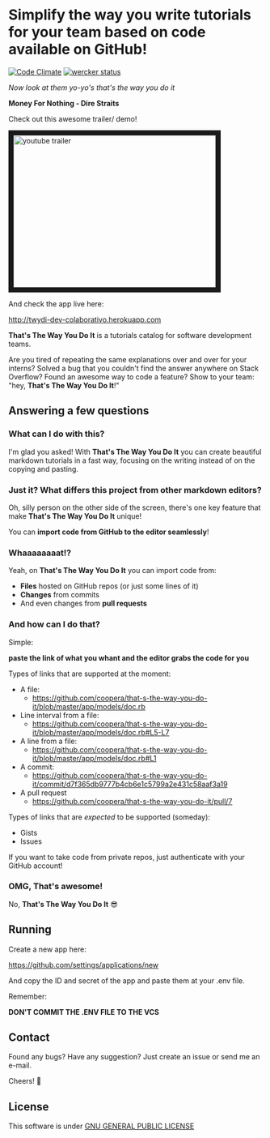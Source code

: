 # Simplify the way you write tutorials for your team based on code available on GitHub!

[![Code Climate](https://codeclimate.com/github/IgorMarques/that-s-the-way-you-do-it/badges/gpa.svg)](https://codeclimate.com/github/IgorMarques/that-s-the-way-you-do-it)
[![wercker status](https://app.wercker.com/status/20d893068e04bda23d6d78c1ab3e1c24/s/master "wercker status")](https://app.wercker.com/project/bykey/20d893068e04bda23d6d78c1ab3e1c24)

*Now look at them yo-yo's that's the way you do it*

**Money For Nothing - Dire Straits**

Check out this awesome trailer/ demo!

<a href="http://www.youtube.com/watch?feature=player_embedded&v=FwQW4TzelFw
" target="_blank"><img src="http://img.youtube.com/vi/FwQW4TzelFw/0.jpg" 
alt="youtube trailer" width="400" height="300" border="10" /></a>

And check the app live here:

http://twydi-dev-colaborativo.herokuapp.com

**That's The Way You Do It** is a tutorials catalog for software development teams.

Are you tired of repeating the same explanations over and over for your interns? Solved a bug that you couldn't find the answer anywhere on Stack Overflow? Found an awesome way to code a feature? Show to your team: "hey, **That's The Way You Do It**!"

## Answering a few questions

### What can I do with this?

I'm glad you asked! With **That's The Way You Do It** you can create beautiful markdown tutorials in a fast way, focusing on the writing instead of on the copying and pasting.

### Just it? What differs this project from other markdown editors?

Oh, silly person on the other side of the screen, there's one key feature that make **That's The Way You Do It** unique!

You can **import code from GitHub to the editor seamlessly**!

### Whaaaaaaaat!?

Yeah, on **That's The Way You Do It** you can import code from:

- **Files** hosted on GitHub repos (or just some lines of it)
- **Changes** from commits
- And even changes from **pull requests**

### And how can I do that?

Simple:

**paste the link of what you whant and the editor grabs the code for you**

Types of links that are supported at the moment:

- A file:
  - https://github.com/coopera/that-s-the-way-you-do-it/blob/master/app/models/doc.rb
- Line interval from a file:
  - https://github.com/coopera/that-s-the-way-you-do-it/blob/master/app/models/doc.rb#L5-L7
- A line from a file:
  - https://github.com/coopera/that-s-the-way-you-do-it/blob/master/app/models/doc.rb#L1
- A commit:
  - https://github.com/coopera/that-s-the-way-you-do-it/commit/d7f365db9777b4cb6e1c5799a2e431c58aaf3a19
- A pull request
  - https://github.com/coopera/that-s-the-way-you-do-it/pull/7

Types of links that are *expected* to be supported (someday):

- Gists
- Issues

If you want to take code from private repos, just authenticate with your GitHub account!

### OMG, That's awesome!

No, **That's The Way You Do It** :sunglasses:

## Running

Create a new app here:

https://github.com/settings/applications/new

And copy the ID and secret of the app and paste them at your .env file.

Remember:

**DON'T COMMIT THE .ENV FILE TO THE VCS**

## Contact

Found any bugs? Have any suggestion? Just create an issue or send me an e-mail.

Cheers! :beers:

## License

This software is under [GNU GENERAL PUBLIC LICENSE](https://github.com/coopera/that-s-the-way-you-do-it/blob/master/LICENSE.md)
